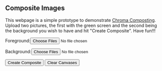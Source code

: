 <link rel="stylesheet" type="text/css" href="//fonts.googleapis.com/css?family=Sansita+One" />
<link rel="stylesheet" type="text/css" href="//fonts.googleapis.com/css?family=Caudex" />
<link rel="stylesheet" type="text/css" href="//fonts.googleapis.com/css?family=Amatic+SC" />
<div id = "setMid">
<script
  src="http://www.dukelearntoprogram.com/course1/common/js/image/SimpleImage.js">
</script>
<h2>Composite Images</h2>

<div>
  <p>This webpage is a simple prototype to demonstrate <a href="https://en.wikipedia.org/wiki/Chroma_key">Chroma Composting</a>. Upload two pictures, the first with the green screen and the second being the background you wish to have and hit "Create Composite". Have fun!!!</p>
  <canvas id = "fg"></canvas>
  <p>Foreground:<input type = "file" id = "fgLoad" multiple = "false" accept = "image/*" onchange  = "fgLoad()"></p>
</div>

<div>
  <canvas id = "bg"></canvas>
  <p>Background:<input type = "file" id = "bgLoad" multiple = "false" accept = "image/*" onchange = "bgLoad()"></p>
</div>

<p>
  <input type = "button" value = "Create Composite" id ="composite" onclick = "createComposite()">
  <input type = "button" value = "Clear Canvases" id="clear" onclick = "clear()">
</p>
</div>
